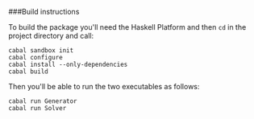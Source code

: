 ###Build instructions

To build the package you'll need the Haskell Platform and then `cd` in the project directory and call:

```
cabal sandbox init
cabal configure
cabal install --only-dependencies
cabal build
```

Then you'll be able to run the two executables as follows: 

```
cabal run Generator
cabal run Solver
```
